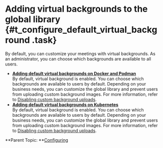 # Adding virtual backgrounds to the global library {#t_configure_default_virtual_background .task}

By default, you can customize your meetings with virtual backgrounds. As an administrator, you can choose which backgrounds are available to all users.

-   **[Adding default virtual backgrounds on Docker and Podman](t_configure_virtual_docker.md)**  
By default, virtual background is enabled. You can choose which backgrounds are available to users by default. Depending on your business needs, you can customize the global library and prevent users from uploading custom background images. For more information, refer to [Disabling custom background uploads](t_disable_background_upload.md).
-   **[Adding default virtual backgrounds on Kubernetes](t_configure_virtual_k8s.md)**  
By default, virtual background is enabled. You can choose which backgrounds are available to users by default. Depending on your business needs, you can customize the global library and prevent users from uploading custom background images. For more information, refer to [Disabling custom background uploads](t_disable_background_upload.md).

**Parent Topic: **[Configuring](configuring.md)

